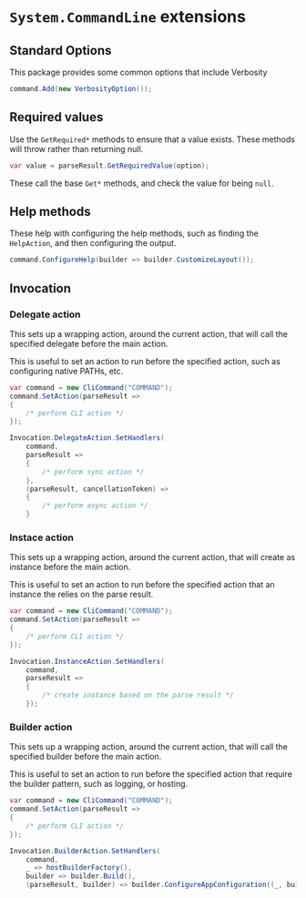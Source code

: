 # `System.CommandLine` extensions

## Standard Options

This package provides some common options that include Verbosity

```csharp
command.Add(new VerbosityOption());
```

## Required values

Use the `GetRequired*` methods to ensure that a value exists. These methods will throw rather than returning null.

```csharp
var value = parseResult.GetRequiredValue(option);
```

These call the base `Get*` methods, and check the value for being `null`.

## Help methods

These help with configuring the help methods, such as finding the `HelpAction`, and then configuring the output.

```csharp
command.ConfigureHelp(builder => builder.CustomizeLayout());
```

## Invocation

### Delegate action

This sets up a wrapping action, around the current action, that will call the specified delegate before the main action.

This is useful to set an action to run before the specified action, such as configuring native PATHs, etc.

```csharp
var command = new CliCommand("COMMAND");
command.SetAction(parseResult =>
{
    /* perform CLI action */
});

Invocation.DelegateAction.SetHandlers(
    command,
    parseResult =>
    {
        /* perform sync action */
    },
    (parseResult, cancellationToken) =>
    {
        /* perform async action */
    }
```

### Instace action

This sets up a wrapping action, around the current action, that will create as instance before the main action.

This is useful to set an action to run before the specified action that an instance the relies on the parse result.

```csharp
var command = new CliCommand("COMMAND");
command.SetAction(parseResult =>
{
    /* perform CLI action */
});

Invocation.InstanceAction.SetHandlers(
    command,
    parseResult => 
    {
        /* create instance based on the parse result */
    });
```

### Builder action

This sets up a wrapping action, around the current action, that will call the specified builder before the main action.

This is useful to set an action to run before the specified action that require the builder pattern, such as logging, or hosting.

```csharp
var command = new CliCommand("COMMAND");
command.SetAction(parseResult =>
{
    /* perform CLI action */
});

Invocation.BuilderAction.SetHandlers(
    command,
    _ => hostBuilderFactory(),
    builder => builder.Build(),
    (parseResult, builder) => builder.ConfigureAppConfiguration((_, builder) => configure(parseResult, builder)));
```